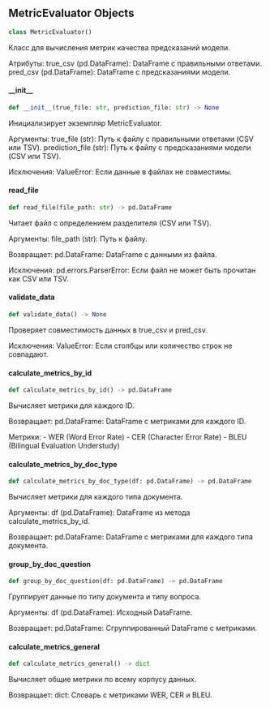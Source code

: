 ## MetricEvaluator Objects

```python
class MetricEvaluator()
```

Класс для вычисления метрик качества предсказаний модели.

Атрибуты:
    true_csv (pd.DataFrame): DataFrame с правильными ответами.
    pred_csv (pd.DataFrame): DataFrame с предсказаниями модели.

<a id="metric_evaluator.metric_evaluator.metric_evaluator.MetricEvaluator.__init__"></a>

#### \_\_init\_\_

```python
def __init__(true_file: str, prediction_file: str) -> None
```

Инициализирует экземпляр MetricEvaluator.

Аргументы:
    true_file (str): Путь к файлу с правильными ответами (CSV или TSV).
    prediction_file (str): Путь к файлу с предсказаниями модели (CSV или TSV).

Исключения:
    ValueError: Если данные в файлах не совместимы.

<a id="metric_evaluator.metric_evaluator.metric_evaluator.MetricEvaluator.read_file"></a>

#### read\_file

```python
def read_file(file_path: str) -> pd.DataFrame
```

Читает файл с определением разделителя (CSV или TSV).

Аргументы:
    file_path (str): Путь к файлу.

Возвращает:
    pd.DataFrame: DataFrame с данными из файла.

Исключения:
    pd.errors.ParserError: Если файл не может быть прочитан как CSV или TSV.

<a id="metric_evaluator.metric_evaluator.metric_evaluator.MetricEvaluator.validate_data"></a>

#### validate\_data

```python
def validate_data() -> None
```

Проверяет совместимость данных в true_csv и pred_csv.

Исключения:
    ValueError: Если столбцы или количество строк не совпадают.

<a id="metric_evaluator.metric_evaluator.metric_evaluator.MetricEvaluator.calculate_metrics_by_id"></a>

#### calculate\_metrics\_by\_id

```python
def calculate_metrics_by_id() -> pd.DataFrame
```

Вычисляет метрики для каждого ID.

Возвращает:
    pd.DataFrame: DataFrame с метриками для каждого ID.

Метрики:
    - WER (Word Error Rate)
    - CER (Character Error Rate)
    - BLEU (Bilingual Evaluation Understudy)

<a id="metric_evaluator.metric_evaluator.metric_evaluator.MetricEvaluator.calculate_metrics_by_doc_type"></a>

#### calculate\_metrics\_by\_doc\_type

```python
def calculate_metrics_by_doc_type(df: pd.DataFrame) -> pd.DataFrame
```

Вычисляет метрики для каждого типа документа.

Аргументы:
    df (pd.DataFrame): DataFrame из метода calculate_metrics_by_id.

Возвращает:
    pd.DataFrame: DataFrame с метриками для каждого типа документа.

<a id="metric_evaluator.metric_evaluator.metric_evaluator.MetricEvaluator.group_by_doc_question"></a>

#### group\_by\_doc\_question

```python
def group_by_doc_question(df: pd.DataFrame) -> pd.DataFrame
```

Группирует данные по типу документа и типу вопроса.

Аргументы:
    df (pd.DataFrame): Исходный DataFrame.

Возвращает:
    pd.DataFrame: Сгруппированный DataFrame с метриками.

<a id="metric_evaluator.metric_evaluator.metric_evaluator.MetricEvaluator.calculate_metrics_general"></a>

#### calculate\_metrics\_general

```python
def calculate_metrics_general() -> dict
```

Вычисляет общие метрики по всему корпусу данных.

Возвращает:
    dict: Словарь с метриками WER, CER и BLEU.


